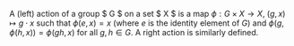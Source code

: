 A (left) action of a group $ G $ on a set $ X $ is a map $\phi: G \times X \to X$, $(g,x) \mapsto g \cdot x$ such that $\phi(e,x)=x$ (where $e$ is the identity element of $G$) and $\phi(g,\phi(h,x))=\phi(gh,x)$ for all $g,h \in G$. A right action is similarly defined.
